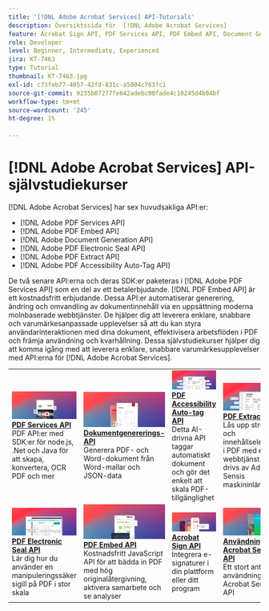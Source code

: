 ```yaml
---
title: '[!DNL Adobe Acrobat Services] API-Tutorials'
description: Översiktssida för  [!DNL Adobe Acrobat Services]
feature: Acrobat Sign API, PDF Services API, PDF Embed API, Document Generation API, PDF Electronic Seal API, PDF Extract API, PDF Accessibility Auto-Tag API
role: Developer
level: Beginner, Intermediate, Experienced
jira: KT-7463
type: Tutorial
thumbnail: KT-7463.jpg
exl-id: c73feb77-4057-42fd-831c-a5004c7637c1
source-git-commit: 9235b07277fe642adebc00fade4c10245d4b04bf
workflow-type: tm+mt
source-wordcount: '245'
ht-degree: 1%

---
```


# [!DNL Adobe Acrobat Services] API-självstudiekurser

[!DNL Adobe Acrobat Services] har sex huvudsakliga API:er:

* [!DNL Adobe PDF Services API]
* [!DNL Adobe PDF Embed API]
* [!DNL Adobe Document Generation API]
* [!DNL Adobe PDF Electronic Seal API]
* [!DNL Adobe PDF Extract API]
* [!DNL Adobe PDF Accessibility Auto-Tag API]

De två senare API:erna och deras SDK:er paketeras i [!DNL Adobe PDF Services API] som en del av ett betalerbjudande. [!DNL PDF Embed API] är ett kostnadsfritt erbjudande. Dessa API:er automatiserar generering, ändring och omvandling av dokumentinnehåll via en uppsättning moderna molnbaserade webbtjänster. De hjälper dig att leverera enklare, snabbare och varumärkesanpassade upplevelser så att du kan styra användarinteraktionen med dina dokument, effektivisera arbetsflöden i PDF och främja användning och kvarhållning. Dessa självstudiekurser hjälper dig att komma igång med att leverera enklare, snabbare varumärkesupplevelser med API:erna för [!DNL Adobe Acrobat Services].

<table style="table-layout:fixed">
<tr>
  <td>
    <a href="pdfservices/overview-pdfservices.md">
      <img alt="PDF Services API" src="assets/pdfservicescard.png" />
    </a>
    <div>
      <a href="pdfservices/overview-pdfservices.md"><strong>PDF Services API</strong></a>
      </div>
      PDF API:er med SDK:er för node.js, .Net och Java för att skapa, konvertera, OCR PDF och mer
      <br>
  </td>
  <td>
    <a href="docgen/overview-docgen.md">
      <img alt="API för dokumentgenerering" src="assets/docgencard.png" />
    </a>
    <div>
      <a href="docgen/overview-docgen.md"><strong>Dokumentgenererings-API</strong></a>
      </div>
      Generera PDF- och Word-dokument från Word-mallar och JSON-data
      <br>
  </td>  
  <td>
    <a href="pdfaccessibility/overview-accessibility.md">
      <img alt="PDF Accessibility Auto-tag API" src="assets/PDFAccessibility.png" />
    </a>
    <div>
      <a href="pdfaccessibility/overview-accessibility.md"><strong>PDF Accessibility Auto-tag API</strong></a>
      </div>
      Detta AI-drivna API taggar automatiskt dokument och gör det enkelt att skala PDF-tillgänglighet
      <br>
  </td>
  <td>
    <a href="pdfaccessibility/overview-accessibility.md">
      <img alt="PDF Extract API" src="assets/PDFAccessibility.png" />
    </a>
     <div>
      <a href="pdfaccessibility/overview-accessibility.md"><strong>PDF Extract API</strong></a>
      </div>
      Lås upp strukturen och innehållselementen i PDF med en webbtjänst som drivs av Adobe Sensis maskininlärning
      <br>
  </td>
</tr>
<tr>
  <td>
    <a href="pdfelectronicseal/overview-electronic-seal.md">
      <img alt="API för elektroniskt sigill för PDF" src="assets/PDFElectronicSeal.png" />
    </a>
    <div>
      <a href="pdfelectronicseal/overview-electronic-seal.md"><strong>PDF Electronic Seal API</strong></a>
      </div>
      Lär dig hur du använder en manipuleringssäker sigill på PDF i stor skala
      <br>
  </td>
  <td>
    <a href="pdfembed/overview-embed.md">
      <img alt="PDF Embed API" src="assets/pdfembedcard.png" />
    </a>
    <div>
      <a href="pdfembed/overview-embed.md"><strong>PDF Embed API</strong></a>
      </div>
      Kostnadsfritt JavaScript API för att bädda in PDF med hög originalåtergivning, aktivera samarbete och se analyser
      <br>
  </td>
  <td>
    <a href="acrobatsign/overview-sign.md">
      <img alt="Acrobat Sign-API" src="assets/acrobatsigncard.png" />
    </a>
    <div>
      <a href="acrobatsign/overview-sign.md"><strong>Acrobat Sign API</strong></a>
      </div>
      Integrera e-signaturer i din plattform eller ditt program
      <br>
  </td>
   <td>
    <a href="usecases/overview-usecases.md">
      <img alt="Användningsfall i Acrobat Services API" src="assets/usecasescard.png" />
    </a>
    <div>
      <a href="usecases/overview-usecases.md"><strong>Användningsfall i Acrobat Services API</strong></a>
      </div>
      Ett stort antal olika användningsfall för Acrobat Services API
      <br>
  </td>
</tr>
</table>
